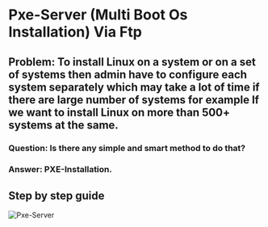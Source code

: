 # Pxe-Server (Multi Boot Os Installation) Via Ftp

## Problem: To install Linux on a system or on a set of systems then admin have to configure each system separately which may take a lot of time if there are large number of systems for example If we want to install Linux on more than 500+ systems at the same.

### Question: Is there any simple and smart method to do that?
### Answer: PXE-Installation.


## Step by step guide

![Pxe-Server](https://user-images.githubusercontent.com/35398923/79103991-446ad680-7d8b-11ea-9cf3-164dbe030b41.JPG)
